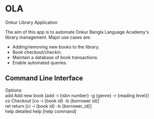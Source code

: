 # OLA
Onkur Library Application

The aim of this app is to automate Onkur Bangla Language Academy's library management. Major use cases are:
- Adding/removing new books to the library.
- Book checkout/checkin.
- Maintain a database of book transactions.
- Enable automated queries.

## Command Line Interface

Options:  
	add		Add new book 	[add -i {isbn number} -g {genre} -r {reading level}]  	
	co		Checkout 		[co -i {book id} -b {borrower id}]  
	ret		return  		[ci -i {book id} -b {borrower_id}]  
	help		detailed help	[help command]
